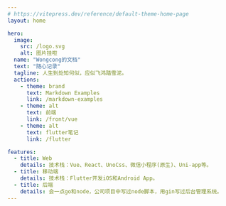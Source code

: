 ```yaml
---
# https://vitepress.dev/reference/default-theme-home-page
layout: home

hero:
  image:
    src: /logo.svg
    alt: 图片挂啦
  name: "Wongcong的文档"
  text: "随心记录"
  tagline: 人生到处知何似，应似飞鸿踏雪泥。
  actions:
    - theme: brand
      text: Markdown Examples
      link: /markdown-examples
    - theme: alt
      text: 前端
      link: /front/vue
    - theme: alt
      text: flutter笔记
      link: /flutter

features:
  - title: Web
    details: 技术栈：Vue、React、UnoCss、微信小程序(原生)、Uni-app等。
  - title: 移动端
    details: 技术栈：Flutter开发iOS和Android App。
  - title: 后端
    details: 会一点go和node，公司项目中写过node脚本，用gin写过后台管理系统。
---
```


